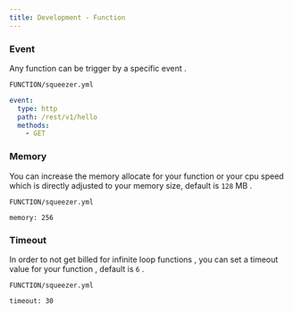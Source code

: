 ```yaml
---
title: Development - Function
---
```


### Event

Any function can be trigger by a specific event .

`FUNCTION/squeezer.yml`

```yaml
event:
  type: http
  path: /rest/v1/hello
  methods:
    - GET
```

### Memory

You can increase the memory allocate for your function or your cpu speed which is directly adjusted to your memory size, default is `128` MB .

`FUNCTION/squeezer.yml`

```
memory: 256
```

### Timeout

In order to not get billed for infinite loop functions , you can set a timeout value for your function , default is `6` .

`FUNCTION/squeezer.yml`

```
timeout: 30
```